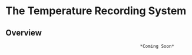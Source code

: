 # The Temperature Recording System
## Overview




                                                       *Coming Soon*
